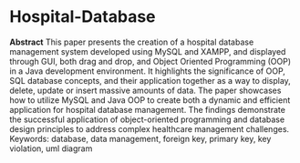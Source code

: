 # Hospital-Database
**Abstract**
This paper presents the creation of a hospital database management system developed using MySQL and XAMPP, and displayed through GUI, both drag and drop, and Object Oriented Programming (OOP) in a Java development environment. It highlights the significance of OOP, SQL database concepts, and their application together as a way to display, delete, update or insert massive amounts of data. The paper showcases how to utilize MySQL and Java OOP to create both a dynamic and efficient application for hospital database management. The findings demonstrate the successful application of object-oriented programming and database design principles to address complex healthcare management challenges.
Keywords: database, data management, foreign key, primary key, key violation, uml diagram
